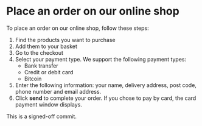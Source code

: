 # Place an order on our online shop

To place an order on our online shop, follow these steps:

1. Find the products you want to purchase
2. Add them to your basket
3. Go to the checkout
4. Select your payment type. We support the following payment types:
    - Bank transfer
    - Credit or debit card
    - Bitcoin
5. Enter the following information: your name, delivery address, post code, phone number and email address.
6. Click **send** to complete your order. If you chose to pay by card, the card payment window displays.

This is a signed-off commit.
